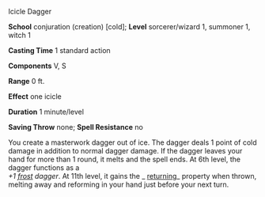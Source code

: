 Icicle Dagger

**School** conjuration (creation) [cold]; **Level** sorcerer/wizard 1, summoner 1, witch 1

**Casting Time** 1 standard action

**Components** V, S

**Range** 0 ft.

**Effect** one icicle

**Duration** 1 minute/level

**Saving Throw** none; **Spell Resistance** no

You create a masterwork dagger out of ice. The dagger deals 1 point of cold damage in addition to normal dagger damage. If the dagger leaves your hand for more than 1 round, it melts and the spell ends. At 6th level, the dagger functions as a   
_+1 [frost](/pathfinderRPG/prd/magicItems/weapons.html#_weapons-frost) dagger_. At 11th level, it gains the _ [returning](/pathfinderRPG/prd/magicItems/weapons.html#_weapons-returning)_ property when thrown, melting away and reforming in your hand just before your next turn.

